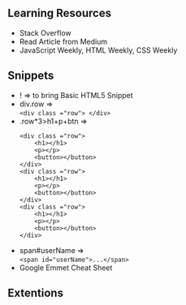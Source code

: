 ## Learning Resources
- Stack Overflow
- Read Article from Medium
- JavaScript Weekly, HTML Weekly, CSS Weekly
## Snippets
- ! => to bring Basic HTML5 Snippet
- div.row =><br> ```<div class ="row"> </div>```
- .row*3>h1+p+btn => 
    ```
    <div class ="row">
        <h1></h1>
        <p></p>
        <button></button>
    </div>
    <div class ="row">
        <h1></h1>
        <p></p>
        <button></button>
    </div>
    <div class ="row">
        <h1></h1>
        <p></p>
        <button></button>
    </div>
    ```
- span#userName => <br>```<span id="userName">...</span>```
- Google Emmet Cheat Sheet
## Extentions

